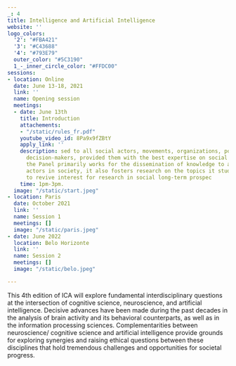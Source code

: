 ```yaml
---
_: 4
title: Intelligence and Artificial Intelligence
website: ''
logo_colors:
  '2': "#FBA421"
  '3': "#C43688"
  '4': "#793E79"
  outer_color: "#5C3190"
  1_-_inner_circle_color: "#FFDC00"
sessions:
- location: Online
  date: June 13-18, 2021
  link: ''
  name: Opening session
  meetings:
  - date: June 13th
    title: Introduction
    attachements:
    - "/static/rules_fr.pdf"
    youtube_video_id: 8Pa9x9fZBtY
    apply_link: ''
    description: sed to all social actors, movements, organizations, politicians and
      decision-makers, provided them with the best expertise on social change. While
      the Panel primarily works for the dissemination of knowledge to all relevant
      actors in society, it also fosters research on the topics it studies and helps
      to revive interest for research in social long-term prospec
    time: 1pm-3pm.
  image: "/static/start.jpeg"
- location: Paris
  date: October 2021
  link: ''
  name: Session 1
  meetings: []
  image: "/static/paris.jpeg"
- date: June 2022
  location: Belo Horizonte
  link: ''
  name: Session 2
  meetings: []
  image: "/static/belo.jpeg"

---
```

This 4th edition of ICA will explore fundamental interdisciplinary questions at the intersection of cognitive science, neuroscience, and artificial intelligence. Decisive advances have been made during the past decades in the analysis of brain activity and its behavioral counterparts, as well as in the information processing sciences. Complementarities between neuroscience/ cognitive science and artificial intelligence provide grounds for exploring synergies and raising ethical questions between these disciplines that hold tremendous challenges and opportunities for societal progress.